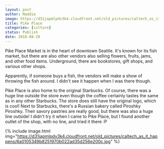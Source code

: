 ```yaml
---
layout: post
author: Maddie
image: https://d31japmlpdv3k4.cloudfront.net/old_pictures/caltech_as_it_happens/6a0105349b8251970b022ad35d256a200c.jpg
title: Pike Place
categories: [culture]
status: Publish
date: 2018-08-20
---
```


Pike Place Market is in the heart of downtown Seattle. It's known for its fish market, but there are also other vendors also selling flowers, fruits, jams, and other food items. Underground, there are bookstores, gift shops, and various other shops.

Apparently, if someone buys a fish, the vendors will make a show of throwing the fish around. I didn't see it happen when I was there though.

Pike Place is also home to the original Starbucks. Of course, there was a huge line outside the store even though the coffee certainly tastes the same as in any other Starbucks. The store does still have the original logo, which is cool!
Next to Starbucks, there's a Russian bakery called Piroshky Piroshky. Their savory pastries are really good, but there was also a huge line outside! I didn't try it when I came to Pike Place, but I found another outlet of the shop, with no line, and tried it there :P


{% include image.html img="https://d31japmlpdv3k4.cloudfront.net/old_pictures/caltech_as_it_happens/6a0105349b8251970b022ad35d256e200c.jpg" %}
